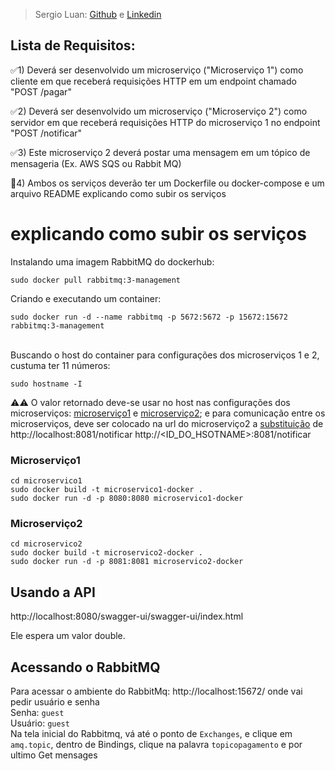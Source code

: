 > Sergio Luan: [Github](https://github.com/sergioyi) e [Linkedin](www.linkedin.com/in/sergio-dos-santos-7b2142261)
## Lista de Requisitos:
✅1) Deverá ser desenvolvido um microserviço ("Microserviço 1") como cliente em que receberá requisições HTTP em um endpoint chamado "POST /pagar"

✅2) Deverá ser desenvolvido um microserviço ("Microserviço 2") como servidor em que receberá requisições HTTP do microserviço 1 no endpoint "POST /notificar" 

✅3) Este microserviço 2 deverá postar uma mensagem em um tópico de mensageria (Ex. AWS SQS ou Rabbit MQ) 

🚨4) Ambos os serviços deverão ter um Dockerfile ou docker-compose e um arquivo README explicando como subir os serviços 

#   explicando como subir os serviços
Instalando uma imagem RabbitMQ do dockerhub:
```shell
sudo docker pull rabbitmq:3-management
```
Criando e executando um container:
```shell
sudo docker run -d --name rabbitmq -p 5672:5672 -p 15672:15672 rabbitmq:3-management
```
\
Buscando o host do container para configurações dos microserviços 1 e 2, custuma ter 11 números:
```shell
sudo hostname -I
```
⚠️⚠️ O valor retornado deve-se usar no host nas configurações dos microserviços: [microserviço1](./microservico1/src/main/resources/application.properties#L3) e [microserviço2](./microservico2/src/main/resources/application.properties); e para comunicação entre os microserviços, deve ser colocado na url do microserviço2 a [substituição](./microservico1/src/main/java/com/workspace/microservico1/controller/Pagamento.java#L13) de http://localhost:8081/notificar http://<ID_DO_HSOTNAME>:8081/notificar

### Microserviço1 
```shell
cd microservico1
sudo docker build -t microservico1-docker .
sudo docker run -d -p 8080:8080 microservico1-docker
```
### Microserviço2 
```shell
cd microservico2
sudo docker build -t microservico2-docker .
sudo docker run -d -p 8081:8081 microservico2-docker
```
## Usando a API
http://localhost:8080/swagger-ui/swagger-ui/index.html

Ele espera um valor double.
## Acessando o RabbitMQ
Para acessar o ambiente do RabbitMq:  http://localhost:15672/ onde vai pedir usuário e senha \
Senha: `guest`\
Usuário: `guest`\
Na tela inicial do Rabbitmq, vá até o ponto de `Exchanges`, e clique em `amq.topic`, dentro de Bindings, clique na palavra `topicopagamento` e por ultimo Get mensages